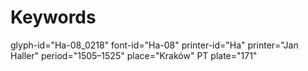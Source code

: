 # Keywords
glyph-id="Ha-08_0218"
font-id="Ha-08"
printer-id="Ha"
printer="Jan Haller"
period="1505–1525"
place="Kraków"
PT plate="171"
